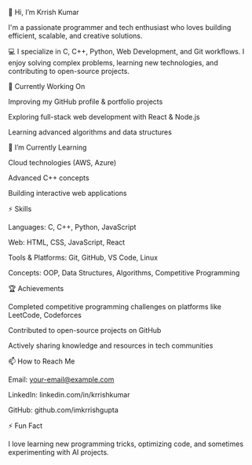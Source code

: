 👋 Hi, I’m Krrish Kumar

I'm a passionate programmer and tech enthusiast who loves building efficient, scalable, and creative solutions.

💻 I specialize in C, C++, Python, Web Development, and Git workflows. I enjoy solving complex problems, learning new technologies, and contributing to open-source projects.

🔭 Currently Working On

Improving my GitHub profile & portfolio projects

Exploring full-stack web development with React & Node.js

Learning advanced algorithms and data structures

🌱 I’m Currently Learning

Cloud technologies (AWS, Azure)

Advanced C++ concepts

Building interactive web applications

⚡ Skills

Languages: C, C++, Python, JavaScript

Web: HTML, CSS, JavaScript, React

Tools & Platforms: Git, GitHub, VS Code, Linux

Concepts: OOP, Data Structures, Algorithms, Competitive Programming

🏆 Achievements

Completed competitive programming challenges on platforms like LeetCode, Codeforces

Contributed to open-source projects on GitHub

Actively sharing knowledge and resources in tech communities

📫 How to Reach Me

Email: your-email@example.com

LinkedIn: linkedin.com/in/krrishkumar

GitHub: github.com/imkrrishgupta

⚡ Fun Fact

I love learning new programming tricks, optimizing code, and sometimes experimenting with AI projects.
